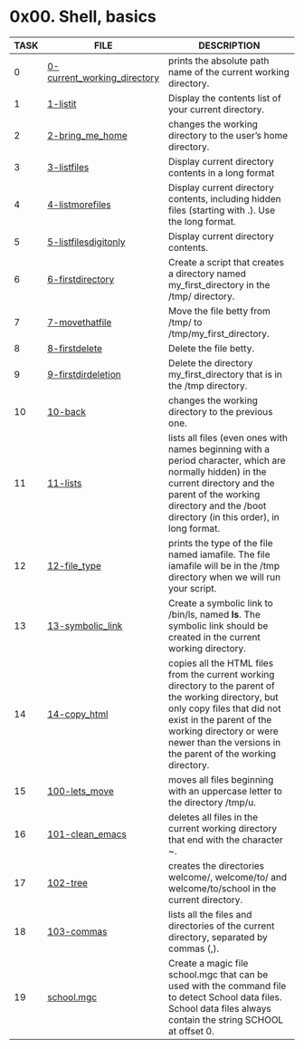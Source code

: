 # 0x00. Shell, basics

| TASK | FILE                                                         | DESCRIPTION                                                                                                                                                                                                                                                |
| ---- | ------------------------------------------------------------ | ---------------------------------------------------------------------------------------------------------------------------------------------------------------------------------------------------------------------------------------------------------- |
| 0    | [0-current_working_directory](./0-current_working_directory) | prints the absolute path name of the current working directory.                                                                                                                                                                                            |
| 1    | [1-listit](./1-listit)                                       | Display the contents list of your current directory.                                                                                                                                                                                                       |
| 2    | [2-bring_me_home](./2-bring_me_home)                         | changes the working directory to the user’s home directory.                                                                                                                                                                                                |
| 3    | [3-listfiles](./3-listfiles)                                 | Display current directory contents in a long format                                                                                                                                                                                                        |
| 4    | [4-listmorefiles](./4-listmorefiles)                         | Display current directory contents, including hidden files (starting with .). Use the long format.                                                                                                                                                         |
| 5    | [5-listfilesdigitonly](./5-listfilesdigitonly)               | Display current directory contents.                                                                                                                                                                                                                        |
| 6    | [6-firstdirectory](./6-firstdirectory)                       | Create a script that creates a directory named my_first_directory in the /tmp/ directory.                                                                                                                                                                  |
| 7    | [7-movethatfile](./7-movethatfile)                           | Move the file betty from /tmp/ to /tmp/my_first_directory.                                                                                                                                                                                                 |
| 8    | [8-firstdelete](./8-firstdelete)                             | Delete the file betty.                                                                                                                                                                                                                                     |
| 9    | [9-firstdirdeletion](./9-firstdirdeletion)                   | Delete the directory my_first_directory that is in the /tmp directory.                                                                                                                                                                                     |
| 10   | [10-back](./10-back)                                         | changes the working directory to the previous one.                                                                                                                                                                                                         |
| 11   | [11-lists](./11-lists)                                       | lists all files (even ones with names beginning with a period character, which are normally hidden) in the current directory and the parent of the working directory and the /boot directory (in this order), in long format.                              |
| 12   | [12-file_type](./12-file_type)                               | prints the type of the file named iamafile. The file iamafile will be in the /tmp directory when we will run your script.                                                                                                                                  |
| 13   | [13-symbolic_link](./13-symbolic_link)                       | Create a symbolic link to /bin/ls, named **ls**. The symbolic link should be created in the current working directory.                                                                                                                                     |
| 14   | [14-copy_html](./14-copy_html)                               | copies all the HTML files from the current working directory to the parent of the working directory, but only copy files that did not exist in the parent of the working directory or were newer than the versions in the parent of the working directory. |
| 15   | [100-lets_move](./100-lets_move)                             | moves all files beginning with an uppercase letter to the directory /tmp/u.                                                                                                                                                                                |
| 16   | [101-clean_emacs](./101-clean_emacs)                         | deletes all files in the current working directory that end with the character ~.                                                                                                                                                                          |
| 17   | [102-tree](./102-tree)                                       | creates the directories welcome/, welcome/to/ and welcome/to/school in the current directory.                                                                                                                                                              |
| 18   | [103-commas](./103-commas)                                   | lists all the files and directories of the current directory, separated by commas (,).                                                                                                                                                                     |
| 19   | [school.mgc](./school.mgc)                                   | Create a magic file school.mgc that can be used with the command file to detect School data files. School data files always contain the string SCHOOL at offset 0.                                                                                         |
